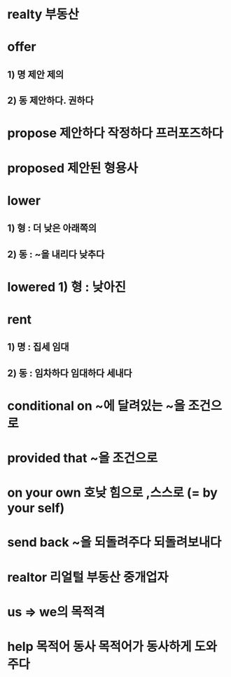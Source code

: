 # realty 부동산 
# offer 
## 1) 명 제안 제의
## 2) 동 제안하다. 권하다

# propose 제안하다 작정하다 프러포즈하다

# proposed 제안된 형용사

# lower
## 1) 형 : 더 낮은 아래쪽의 
## 2) 동 : ~을 내리다 낮추다 

# lowered 1) 형 : 낮아진

# rent 
## 1) 명 : 집세 임대
## 2) 동 : 임차하다 임대하다 세내다

# conditional on ~에 달려있는 ~을 조건으로

# provided that ~을 조건으로 

# on your own 호낮 힘으로 ,스스로 (= by your self)

# send back ~을 되돌려주다 되돌려보내다

# realtor 리얼털 부동산 중개업자 

# us => we의 목적격

# help 목적어 동사 목적어가 동사하게 도와주다

# 
